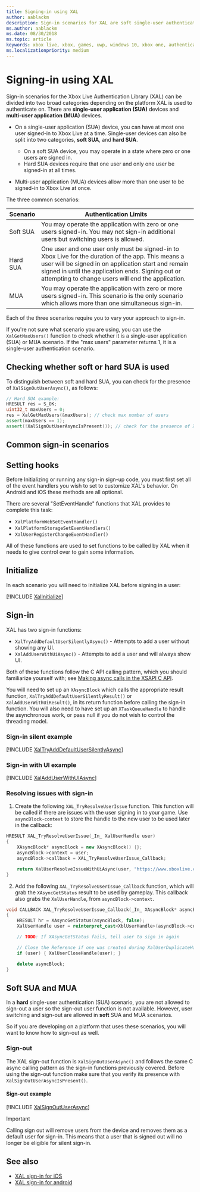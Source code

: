 ```yaml
---
title: Signing-in using XAL
author: aablackm
description: Sign-in scenarios for XAL are soft single-user authentication, hard single-user authentication, and multi-user authentication.
ms.author: aablackm
ms.date: 08/30/2018
ms.topic: article
keywords: xbox live, xbox, games, uwp, windows 10, xbox one, authentication, sign-in
ms.localizationpriority: medium
---
```


# Signing-in using XAL

Sign-in scenarios for the Xbox Live Authentication Library (XAL) can be divided into two broad categories depending on the platform XAL is used to authenticate on.
There are **single-user application (SUA)** devices and **multi-user application (MUA)** devices.

* On a single-user application (SUA) device, you can have at most one user signed-in to Xbox Live at a time. Single-user devices can also be split into two categories, **soft SUA**, and **hard SUA**.
    * On a soft SUA device, you may operate in a state where zero or one users are signed in.
    * Hard SUA devices require that one user and only one user be signed-in at all times.

* Multi-user application (MUA) devices allow more than one user to be signed-in to Xbox Live at once.

The three common scenarios:

|Scenario  |Authentication Limits|
|---------|---------|
|Soft SUA | You may operate the application with zero or one users signed-in. You may not sign-in additional users but switching users is allowed.|
|Hard SUA | One user and one user only must be signed-in to Xbox Live for the duration of the app. This means a user will be signed in on application start and remain signed in until the application ends. Signing out or attempting to change users will end the application.|
|MUA      | You may operate the application with zero or more users signed-in. This scenario is the only scenario which allows more than one simultaneous sign-in.|

Each of the three scenarios require you to vary your approach to sign-in.

If you're not sure what scenario you are using, you can use the `XalGetMaxUsers()` function to check whether it is a single-user application (SUA) or MUA scenario.
If the "max users" parameter returns 1, it is a single-user authentication scenario.


## Checking whether soft or hard SUA is used

To distinguish between soft and hard SUA, you can check for the presence of `XalSignOutUserAsync()`, as follows:

```cpp
// Hard SUA example:
HRESULT res = S_OK;
uint32_t maxUsers = 0;
res = XalGetMaxUsers(&maxUsers); // check max number of users
assert(maxUsers == 1);
assert(!XalSignOutUserAsyncIsPresent()); // check for the presence of XalSignOutUserAsync
```


## Common sign-in scenarios


## Setting hooks

Before Initializing or running any sign-in sign-up code, you must first set all of the event handlers you wish to set to customize XAL's behavior. On Android and iOS these methods are all optional.

There are several "SetEventHandle" functions that XAL provides to complete this task:
- `XalPlatformWebSetEventHandler()`
- `XalPlatformStorageSetEventHandlers()`
- `XalUserRegisterChangeEventHandler()`

All of these functions are used to set functions to be called by XAL when it needs to give control over to gain some information.


## Initialize

In each scenario you will need to initialize XAL before signing in a user:

[!INCLUDE [XalInitialize](../../code/snippets/XalInitialize.md)]


## Sign-in

XAL has two sign-in functions:
* `XalTryAddDefaultUserSilentlyAsync()` - Attempts to add a user without showing any UI.
* `XalAddUserWithUiAsync()` - Attempts to add a user and will always show UI.

Both of these functions follow the C API calling pattern, which you should familiarize yourself with; see [Making async calls in the XSAPI C API](../../flatc-async-patterns.md).

You will need to set up an `XAsyncBlock` which calls the appropriate result function, `XalTryAddDefaultUserSilentlyResult()` or `XalAddUserWithUiResult()`, in its return function before calling the sign-in function.
You will also need to have set up an `XTaskQueueHandle` to handle the asynchronous work, or pass null if you do not wish to control the threading model.


### Sign-in silent example

[!INCLUDE [XalTryAddDefaultUserSilentlyAsync](../../code/snippets/XalTryAddDefaultUserSilentlyAsync.md)]

### Sign-in with UI example

[!INCLUDE [XalAddUserWithUIAsync](../../code/snippets/XalAddUserWithUiAsync.md)]


### Resolving issues with sign-in

1. Create the following `XAL_TryResolveUserIssue` function.
   This function will be called if there are issues with the user signing in to your game.
   Use `asyncBlock-context` to store the handle to the new user to be used later in the callback:

```cpp
HRESULT XAL_TryResolveUserIssue(_In_ XalUserHandle user)
{
    XAsyncBlock* asyncBlock = new XAsyncBlock() {};
    asyncBlock->context = user;
    asyncBlock->callback = XAL_TryResolveUserIssue_Callback;

    return XalUserResolveIssueWithUiAsync(user, "https://www.xboxlive.com", asyncBlock);
}
```

2. Add the following `XAL_TryResolveUserIssue_Callback` function, which will grab the `XAsyncGetStatus` result to be used by gameplay.
   This callback also grabs the `XalUserHandle`, from `asyncBlock->context`.

```cpp
void CALLBACK XAL_TryResolveUserIssue_Callback(_In_ XAsyncBlock* asyncBlock)
{
    HRESULT hr = XAsyncGetStatus(asyncBlock, false);
    XalUserHandle user = reinterpret_cast<XblUserHandle>(asyncBlock->context);

    // TODO: If XAsyncGetStatus fails, tell user to sign in again

    // Close the Reference if one was created during XalUserDuplicateHandle
    if (user) { XalUserCloseHandle(user); }

    delete asyncBlock;
}
```


## Soft SUA and MUA

In a **hard** single-user authentication (SUA) scenario, you are not allowed to sign-out a user so the sign-out user function is not available.
However, user switching and sign-out are allowed in **soft** SUA and MUA scenarios.

So if you are developing on a platform that uses these scenarios, you will want to know how to sign-out as well.


### Sign-out

The XAL sign-out function is `XalSignOutUserAsync()` and follows the same C async calling pattern as the sign-in functions previously covered.
Before using the sign-out function make sure that you verify its presence with `XalSignOutUserAsyncIsPresent()`.


#### Sign-out example

[!INCLUDE [XalSignOutUserAsync](../../code/snippets/XalSignOutUserAsync.md)]

> [!IMPORTANT]
> Calling sign out will remove users from the device and removes them as a default user for sign-in. This means that a user that is signed out will no longer be eligible for silent sign-in.


## See also

* [XAL sign-in for iOS](../../get-started/setup-ide/managed-partners/xcode-ios/other/ios-get-started-with-xsapi.md)
* [XAL sign-in for android](../../get-started/setup-ide/managed-partners/as-android/other/android-get-started-with-xsapi.md)
